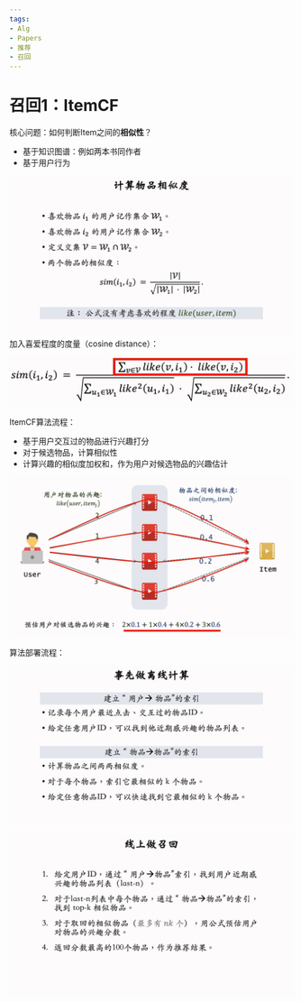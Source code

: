 ```yaml
---
tags:
- Alg
- Papers
- 推荐
- 召回
---
```


# 召回1：ItemCF

核心问题：如何判断Item之间的**相似性**？

- 基于知识图谱：例如两本书同作者
- 基于用户行为

![IMAGE_1742310223318](assets/IMAGE_1742310223318.png)
加入喜爱程度的度量（cosine distance）：

![IMAGE_1742310251877](assets/IMAGE_1742310251877.png)

ItemCF算法流程：

- 基于用户交互过的物品进行兴趣打分
- 对于候选物品，计算相似性
- 计算兴趣的相似度加权和，作为用户对候选物品的兴趣估计

![IMAGE_1742310080830](assets/IMAGE_1742310080830.png)

算法部署流程：

![IMAGE_1742310447495](assets/IMAGE_1742310447495.png)

![IMAGE_1742310583708](assets/IMAGE_1742310583708.png)
